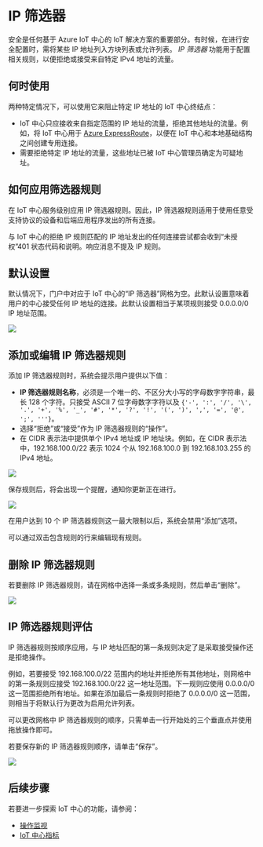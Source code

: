 <properties
	pageTitle="IoT 中心 - IP 筛选器"
	description="本教程介绍如何针对 Azure IoT 中心将某些 IP 地址列入方块列表或允许列表。"
	services="iot-hub"
	documentationcenter=""
	author="BeatriceOltean"
	manager="timlt"
	editor=""/>  


<tags
	ms.service="iot-hub"
	ms.date="11/14/2016"
	wacn.date="12/19/2016"/>  



# IP 筛选器

安全是任何基于 Azure IoT 中心的 IoT 解决方案的重要部分。有时候，在进行安全配置时，需将某些 IP 地址列入方块列表或允许列表。 *IP 筛选器* 功能用于配置相关规则，以便拒绝或接受来自特定 IPv4 地址的流量。

## 何时使用

两种特定情况下，可以使用它来阻止特定 IP 地址的 IoT 中心终结点：

- IoT 中心只应接收来自指定范围的 IP 地址的流量，拒绝其他地址的流量。例如，将 IoT 中心用于 [Azure ExpressRoute]，以便在 IoT 中心和本地基础结构之间创建专用连接。
- 需要拒绝特定 IP 地址的流量，这些地址已被 IoT 中心管理员确定为可疑地址。

## 如何应用筛选器规则

在 IoT 中心服务级别应用 IP 筛选器规则。因此，IP 筛选器规则适用于使用任意受支持协议的设备和后端应用程序发出的所有连接。

与 IoT 中心的拒绝 IP 规则匹配的 IP 地址发出的任何连接尝试都会收到“未授权”401 状态代码和说明。响应消息不提及 IP 规则。

## 默认设置
默认情况下，门户中对应于 IoT 中心的“IP 筛选器”网格为空。此默认设置意味着用户的中心接受任何 IP 地址的连接。此默认设置相当于某项规则接受 0.0.0.0/0 IP 地址范围。

![][img-ip-filter-default]  


## 添加或编辑 IP 筛选器规则

添加 IP 筛选器规则时，系统会提示用户提供以下值：

- **IP 筛选器规则名称**，必须是一个唯一的、不区分大小写的字母数字字符串，最长 128 个字符。只接受 ASCII 7 位字母数字字符以及 `{'-', ':', '/', '\', '.', '+', '%', '_', '#', '*', '?', '!', '(', ')', ',', '=', '@', ';', '''}`。
- 选择“拒绝”或“接受”作为 IP 筛选器规则的“操作”。
- 在 CIDR 表示法中提供单个 IPv4 地址或 IP 地址块。例如，在 CIDR 表示法中，192.168.100.0/22 表示 1024 个从 192.168.100.0 到 192.168.103.255 的 IPv4 地址。

![][img-ip-filter-add-rule]  


保存规则后，将会出现一个提醒，通知你更新正在进行。

![][img-ip-filter-save-new-rule]  


在用户达到 10 个 IP 筛选器规则这一最大限制以后，系统会禁用“添加”选项。

可以通过双击包含规则的行来编辑现有规则。

## 删除 IP 筛选器规则

若要删除 IP 筛选器规则，请在网格中选择一条或多条规则，然后单击“删除”。

![][img-ip-filter-delete-rule]  


## IP 筛选器规则评估

IP 筛选器规则按顺序应用，与 IP 地址匹配的第一条规则决定了是采取接受操作还是拒绝操作。

例如，若要接受 192.168.100.0/22 范围内的地址并拒绝所有其他地址，则网格中的第一条规则应接受 192.168.100.0/22 这一地址范围。下一规则应使用 0.0.0.0/0 这一范围拒绝所有地址。如果在添加最后一条规则时拒绝了 0.0.0.0/0 这一范围，则相当于将默认行为更改为启用允许列表。

可以更改网格中 IP 筛选器规则的顺序，只需单击一行开始处的三个垂直点并使用拖放操作即可。

若要保存新的 IP 筛选器规则顺序，请单击“保存”。

![][img-ip-filter-rule-order]  


## 后续步骤

若要进一步探索 IoT 中心的功能，请参阅：

* [操作监视][lnk-monitor]
* [IoT 中心指标][lnk-metrics]

<!-- Images -->

[img-ip-filter-default]: ./media/iot-hub-ip-filtering/ip-filter-default.png
[img-ip-filter-add-rule]: ./media/iot-hub-ip-filtering/ip-filter-add-rule.png
[img-ip-filter-save-new-rule]: ./media/iot-hub-ip-filtering/ip-filter-save-new-rule.png
[img-ip-filter-delete-rule]: ./media/iot-hub-ip-filtering/ip-filter-delete-rule.png
[img-ip-filter-rule-order]: ./media/iot-hub-ip-filtering/ip-filter-rule-order.png


<!-- Links -->


[IoT Hub Developer Guide]: /documentation/articles/iot-hub-devguide
[Azure ExpressRoute]: /documentation/articles/expressroute-faqs/#supported-services

[lnk-monitor]: /documentation/articles/iot-hub-operations-monitoring/
[lnk-metrics]: /documentation/articles/iot-hub-metrics/

<!---HONumber=Mooncake_1212_2016-->